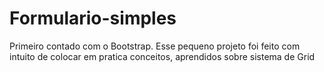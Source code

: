 # Formulario-simples
Primeiro contado com o Bootstrap. Esse pequeno projeto foi feito com intuito de colocar em pratica conceitos, aprendidos sobre sistema de Grid
